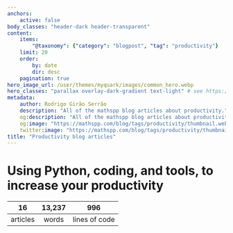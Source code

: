 ```yaml
---
anchors:
    active: false
body_classes: "header-dark header-transparent"
content:
    items:
        "@taxonomy": {"category": "blogpost", "tag": "productivity"}
    limit: 20
    order:
        by: date
        dir: desc
    pagination: true
hero_image_url: /user/themes/myquark/images/common_hero.webp
hero_classes: "parallax overlay-dark-gradient text-light" # see https://demo.getgrav.org/blog-skeleton/blog/hero-classes
metadata:
    author: Rodrigo Girão Serrão
    description: "All of the mathspp blog articles about productivity."
    og:description: "All of the mathspp blog articles about productivity."
    og:image: "https://mathspp.com/blog/tags/productivity/thumbnail.webp"
    twitter:image: "https://mathspp.com/blog/tags/productivity/thumbnail.webp"
title: "Productivity blog articles"
---
```



# Using Python, coding, and tools, to increase your productivity


<table class="stats-table">
    <thead>
        <tr>
            <th style="text-align: center;">16</th>
            <th style="text-align: center;">13,237</th>
            <th style="text-align: center;">996</th>
        </tr>
    </thead>
    <tbody>
        <tr>
            <td style="text-align: center;">articles</td>
            <td style="text-align: center;">words</td>
            <td style="text-align: center;">lines of code</td>
        </tr>
    </tbody>
</table>